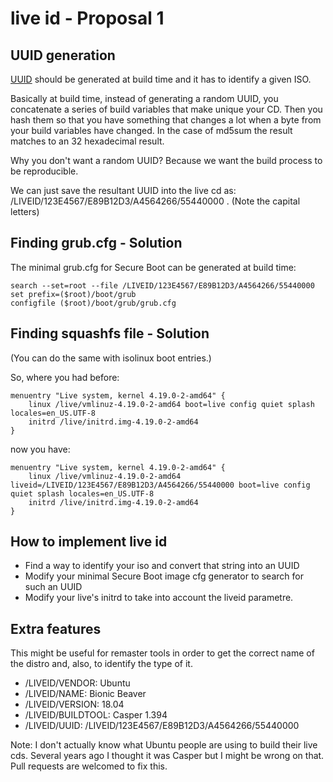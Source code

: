 # live id - Proposal 1

## UUID generation
[UUID](https://en.wikipedia.org/wiki/Universally_unique_identifier) should be generated at build time and it has to identify a given ISO.

Basically at build time, instead of generating a random UUID, you concatenate a series of build variables that make unique your CD.
Then you hash them so that you have something that changes a lot when a byte from your build variables have changed.
In the case of md5sum the result matches to an 32 hexadecimal result.

Why you don't want a random UUID? Because we want the build process to be reproducible.


We can just save the resultant UUID into the live cd as:
/LIVEID/123E4567/E89B12D3/A4564266/55440000
.
(Note the capital letters)

## Finding grub.cfg - Solution
The minimal grub.cfg for Secure Boot can be generated at build time:

```
search --set=root --file /LIVEID/123E4567/E89B12D3/A4564266/55440000
set prefix=($root)/boot/grub
configfile ($root)/boot/grub/grub.cfg
```

## Finding squashfs file - Solution
(You can do the same with isolinux boot entries.)

So, where you had before:
```
menuentry "Live system, kernel 4.19.0-2-amd64" {
    linux /live/vmlinuz-4.19.0-2-amd64 boot=live config quiet splash locales=en_US.UTF-8
    initrd /live/initrd.img-4.19.0-2-amd64
}
```
now you have:
```
menuentry "Live system, kernel 4.19.0-2-amd64" {
    linux /live/vmlinuz-4.19.0-2-amd64 liveid=/LIVEID/123E4567/E89B12D3/A4564266/55440000 boot=live config quiet splash locales=en_US.UTF-8
    initrd /live/initrd.img-4.19.0-2-amd64
}
```

## How to implement live id

  * Find a way to identify your iso and convert that string into an UUID
  * Modify your minimal Secure Boot image cfg generator to search for such an UUID
  * Modify your live's initrd to take into account the liveid parametre.

## Extra features

This might be useful for remaster tools in order to get the correct name of the distro and, also, to identify the type of it.

  * /LIVEID/VENDOR: Ubuntu
  * /LIVEID/NAME: Bionic Beaver
  * /LIVEID/VERSION: 18.04
  * /LIVEID/BUILDTOOL: Casper 1.394
  * /LIVEID/UUID: /LIVEID/123E4567/E89B12D3/A4564266/55440000

Note: I don't actually know what Ubuntu people are using to build their live cds. Several years ago I thought it was Casper but I might be wrong on that. Pull requests are welcomed to fix this.
